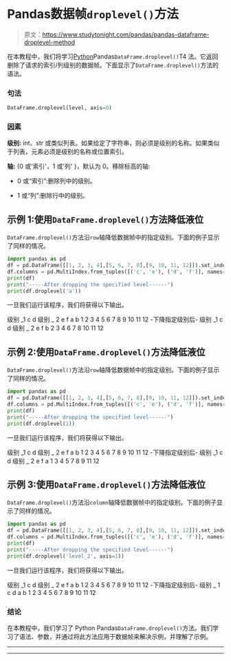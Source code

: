 # Pandas数据帧`droplevel()`方法

> 原文：<https://www.studytonight.com/pandas/pandas-dataframe-droplevel-method>

在本教程中，我们将学习[Python](https://www.studytonight.com/python/getting-started-with-python)Pandas`DataFrame.droplevel()`T4 法。它返回删除了请求的索引/列级别的数据帧。下面显示了`DataFrame.droplevel()`方法的语法。

### 句法

```py
DataFrame.droplevel(level, axis=0)
```

### 因素

**级别:** int、str 或类似列表。如果给定了字符串，则必须是级别的名称。如果类似于列表，元素必须是级别的名称或位置索引。

**轴:** {0 或'索引'，1 或'列' }，默认为 0。移除标高的轴:

*   0 或“索引”:删除列中的级别。

*   1 或“列”:删除行中的级别。

## 示例 1:使用`DataFrame.droplevel()`方法降低液位

`DataFrame.droplevel()`方法沿`row`轴降低数据帧中的指定级别。下面的例子显示了同样的情况。

```py
import pandas as pd
df = pd.DataFrame([[1, 2, 3, 4],[5, 6, 7, 8],[9, 10, 11, 12]]).set_index([0, 1]).rename_axis(['a', 'b'])
df.columns = pd.MultiIndex.from_tuples([('c', 'e'), ('d', 'f')], names=['level_1', 'level_2'])
print(df)
print("-----After dropping the specified level------")
print(df.droplevel('a'))
```

一旦我们运行该程序，我们将获得以下输出。

级别 _1 c d
级别 _ 2 e f
a b
1 2 3 4
5 6 7 8
9 10 11 12
-下降指定级别后-
级别 _1 c d
级别 _ 2 e f
b
2 3 4
6 7 8
10 11 12

## 示例 2:使用`DataFrame.droplevel()`方法降低液位

`DataFrame.droplevel()`方法沿`row`轴降低数据帧中的指定级别。下面的例子显示了同样的情况。

```py
import pandas as pd
df = pd.DataFrame([[1, 2, 3, 4],[5, 6, 7, 8],[9, 10, 11, 12]]).set_index([0, 1]).rename_axis(['a', 'b'])
df.columns = pd.MultiIndex.from_tuples([('c', 'e'), ('d', 'f')], names=['level_1', 'level_2'])
print(df)
print("-----After dropping the specified level------")
print(df.droplevel(1))
```

一旦我们运行该程序，我们将获得以下输出。

级别 _1 c d
级别 _ 2 e f
a b
1 2 3 4
5 6 7 8
9 10 11 12
-下降指定级别后-
级别 _1 c d
级别 _ 2 e f
a
1 3 4
5 7 8
9 11 12

## 示例 3:使用`DataFrame.droplevel()`方法降低液位

`DataFrame.droplevel()`方法沿`column`轴降低数据帧中的指定级别。下面的例子显示了同样的情况。

```py
import pandas as pd
df = pd.DataFrame([[1, 2, 3, 4],[5, 6, 7, 8],[9, 10, 11, 12]]).set_index([0, 1]).rename_axis(['a', 'b'])
df.columns = pd.MultiIndex.from_tuples([('c', 'e'), ('d', 'f')], names=['level_1', 'level_2'])
print(df)
print("-----After dropping the specified level------")
print(df.droplevel('level_2', axis=1))
```

一旦我们运行该程序，我们将获得以下输出。

级别 _1 c d
级别 _ 2 e f
a b
1 2 3 4
5 6 7 8
9 10 11 12
-下降指定级别后-
级别 _ 1 c d
a b
1 2 3 4
5 6 7 8
9 10 11 12

### 结论

在本教程中，我们学习了 Python Pandas`DataFrame.droplevel()`方法。我们学习了语法、参数，并通过将此方法应用于数据帧来解决示例，并理解了示例。

* * *

* * *